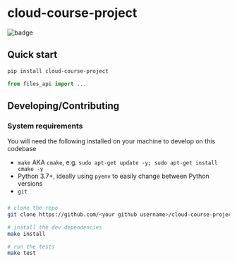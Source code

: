 # cloud-course-project
![badge](https://github.com/nrsmac/cloud-course-project/actions/workflows/build-test-publish.yaml/badge.svg)

## Quick start

```bash
pip install cloud-course-project
```

```python
from files_api import ...
```

## Developing/Contributing

### System requirements

You will need the following installed on your machine to develop on this codebase

- `make` AKA `cmake`, e.g. `sudo apt-get update -y; sudo apt-get install cmake -y`
- Python 3.7+, ideally using `pyenv` to easily change between Python versions
- `git`

###

```bash
# clone the repo
git clone https://github.com/<your github username>/cloud-course-project.git

# install the dev dependencies
make install

# run the tests
make test
```
